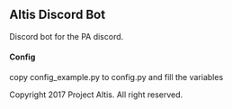 ## Altis Discord Bot

Discord bot for the PA discord.

#### Config

copy config_example.py to config.py and fill the variables


Copyright 2017 Project Altis. All right reserved.
